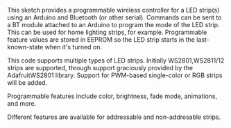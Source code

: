 This sketch provides a programmable wireless controller for a LED strip(s) using an Arduino and Bluetooth (or other serial).  Commands can be sent to a BT module
attached to an Arduino to program the mode of the LED strip.  This can be used for home lighting strips, for example.  Programmable feature values are stored in EEPROM 
so the LED strip starts in the last-known-state when it's turned on.

This code supports multiple types of LED strips.  Initially WS2801,WS2811/12 strips are supported, through support graciously provided by the AdafruitWS2801 library.  Support
for PWM-based single-color or RGB strips will be added.

Programmable features include color, brightness, fade mode, animations, and more.

Different features are available for addressable and non-addresable strips.
